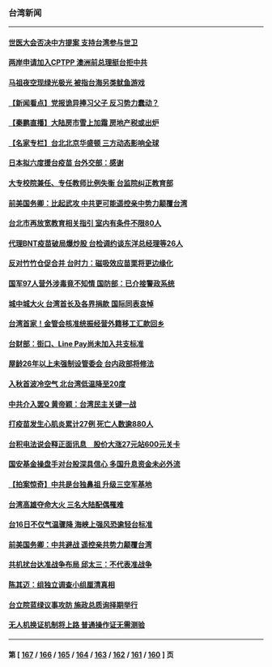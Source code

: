 ### 台湾新闻
---
#### [世医大会否决中方提案 支持台湾参与世卫](../../pages/ncid1349361/n13308354.md) 
#### [两岸申请加入CPTPP 澳洲前总理挺台拒中共](../../pages/ncid1349361/n13308122.md) 
#### [马祖夜空现绿光极光 被指台海另类鱿鱼游戏](../../pages/ncid1349361/n13307705.md) 
#### [【新闻看点】党报诡异捧习父子 反习势力蠢动？](../../pages/ncid1349361/n13307664.md) 
#### [【秦鹏直播】大陆房市雪上加霜 房地产税或出炉](../../pages/ncid1349361/n13307697.md) 
#### [【名家专栏】台北北京华盛顿 三方动态影响全球](../../pages/ncid1349361/n13306869.md) 
#### [日本拟六度援台疫苗 台外交部：感谢](../../pages/ncid1349361/n13307110.md) 
#### [大专校院兼任、专任教师比例失衡 台监院纠正教育部](../../pages/ncid1349361/n13307115.md) 
#### [前美国务卿：比起武攻 中共更可能遥控亲中势力颠覆台湾](../../pages/ncid1349361/n13306715.md) 
#### [台北市再放宽教育相关指引 室内有条件不限80人](../../pages/ncid1349361/n13306977.md) 
#### [代理BNT疫苗破局爆炒股 台检调约谈东洋总经理等26人](../../pages/ncid1349361/n13306979.md) 
#### [反对竹竹仓促合并 台时力：磁吸效应苗栗将更边缘化](../../pages/ncid1349361/n13306841.md) 
#### [国军97人营外涉毒竟不知情 国防部：已介接警政系统](../../pages/ncid1349361/n13306839.md) 
#### [城中城大火 台湾首长及各界捐款 国际同表哀悼](../../pages/ncid1349361/n13306913.md) 
#### [台湾首家！金管会核准统振经营外籍移工汇款回乡](../../pages/ncid1349361/n13306724.md) 
#### [台财部：街口、Line Pay尚未加入共支标准](../../pages/ncid1349361/n13306847.md) 
#### [屋龄26年以上未强制设管委会 台内政部将修法](../../pages/ncid1349361/n13306849.md) 
#### [入秋首波冷空气 北台湾低温降至20度](../../pages/ncid1349361/n13306832.md) 
#### [中共介入罢Q 黄帝颖：台湾民主关键一战](../../pages/ncid1349361/n13306734.md) 
#### [打疫苗发生心肌炎累计27例  死亡人数逾880人](../../pages/ncid1349361/n13306737.md) 
#### [台积电法说会释正面讯息　股价大涨27元站600元关卡](../../pages/ncid1349361/n13306708.md) 
#### [国安基金操盘手对台股深具信心 多国升息资金未必外流](../../pages/ncid1349361/n13306744.md) 
#### [【拍案惊奇】中共是台独鼻祖 升级三空军基地](../../pages/ncid1349361/n13307016.md) 
#### [台湾高雄夺命大火 三名大陆配偶罹难](../../pages/ncid1349361/n13306644.md) 
#### [台16日不仅气温骤降 海峡上强风恐逾轻台标准](../../pages/ncid1349361/n13307055.md) 
#### [前美国务卿：中共避战 遥控亲共势力颠覆台湾](../../pages/ncid1349361/n13306690.md) 
#### [共机扰台达准战争布局 邱太三：不代表准战争](../../pages/ncid1349361/n13306727.md) 
#### [陈其迈：组独立调查小组厘清真相](../../pages/ncid1349361/n13306836.md) 
#### [台立院蓝绿议事攻防 施政总质询择期举行](../../pages/ncid1349361/n13306830.md) 
#### [无人机换证机制将上路 普通操作证无需测验](../../pages/ncid1349361/n13306844.md) 

---
#### 第 [ [167](./167.md) / [166](./166.md) / [165](./165.md) / [164](./164.md) / [163](./163.md) / [162](./162.md) / [161](./161.md) / [160](./160.md) ] 页
